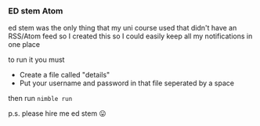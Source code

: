 ### ED stem Atom

ed stem was the only thing that my uni course used that didn't 
have an RSS/Atom feed so I created this so I could easily keep
all my notifications in one place

to run it you must
 - Create a file called "details"
 - Put your username and password in that file seperated by a space

then run `nimble run`

p.s. please hire me ed stem 😛
